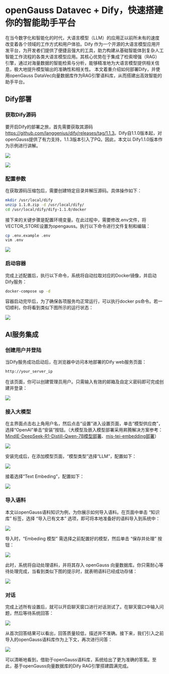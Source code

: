 # openGauss Datavec + Dify，快速搭建你的智能助手平台
在当今数字化和智能化的时代，大语言模型（LLM）的应用正以前所未有的速度改变着各个领域的工作方式和用户体验。Dify 作为一个开源的大语言模型应用开发平台，为开发者们提供了便捷且强大的工具，助力构建从基础智能体到复杂人工智能工作流程的各类大语言模型应用。其核心优势在于集成了检索增强（RAG）引擎，通过对海量数据的智能检索与分析，能够精准地为大语言模型提供相关信息，极大地提升模型输出的准确性和相关性。
本文着重介绍如何部署Dify，并使用openGauss DataVec向量数据库作为RAG引擎语料库，从而搭建出高效智能的助手平台。

## Dify部署
### 获取Dify源码
要开启Dify的部署之旅，首先需要获取其源码<https://github.com/langgenius/dify/releases/tag/1.1.3>。Dify自1.1.0版本起，对openGauss提供了有力支持，1.1.3版本引入了PQ。因此，本文以 Dify1.1.0版本作为示例进行讲解。

![](./figures/SupportOpenGauss.png)

![](./figures/SupportOpenGaussPQ.png)

### 配置参数
在获取源码压缩包后，需要创建特定目录并解压源码。具体操作如下：
```bash
mkdir /usr/local/dify
unzip 1.1.0.zip -d /usr/local/dify/
cd /usr/local/dify/dify-1.1.0/docker
```
接下来的关键步骤是配置环境变量。在此过程中，需要修改.env文件，将VECTOR_STORE设置为opengauss。执行以下命令进行文件复制和编辑：
```bash
cp .env.example .env
vim .env
```

![](./figures/ENV.png)

### 启动容器
完成上述配置后，执行以下命令，系统将自动拉取对应的Docker镜像，并启动Dify服务：
```bash
docker-compose up -d
```
容器启动完毕后，为了确保各项服务均正常运行，可以执行docker ps命令。若一切顺利，你将看到类似下图所示的运行状态：

![](./figures/Docker.png)

## AI服务集成
### 创建用户并登陆
当Dify服务成功启动后，在浏览器中访问本地部署的Dify web服务页面：
```bash
http://your_server_ip
```

在该页面，你可以创建管理员用户。只需输入有效的邮箱及自定义密码即可完成创建并登录：

![](./figures/LoginDify.png)

### 接入大模型
在主界面点击右上角用户名，然后点击“设置”进入设置页面，单击“模型供应商”，选择“OpenAI”单击“安装”按钮。（大模型及嵌入模型部署采用昇腾解决方案参考：[MindIE-DeepSeek-R1-Distill-Qwen-7B模型部署](https://modelers.cn/models/MindIE/DeepSeek-R1-Distill-Qwen-7B)、[mis-tei-embedding部署](https://www.hiascend.com/developer/ascendhub/detail/07a016975cc341f3a5ae131f2b52399d)）

![](./figures/OpenAIPlugin.png)

安装完成后，在添加模型页面，“模型类型”选择“LLM”，配置如下：


![](./figures/LLMDify.png)


接着选择“Text Embeding”，配置如下：


![](./figures/EmbedDify.png)

### 导入语料
本文以openGauss语料知识为例，为你展示如何导入语料。在页面中单击 “知识库” 标签，选择 “导入已有文本” 选项，即可将本地准备好的语料导入到系统中：

![](./figures/Corpus.png)

导入时，“Embeding 模型” 需选择之前配置好的模型，然后单击 “保存并处理” 按钮：

![](./figures/SaveCorpus.png)

此时，系统将自动处理语料，并将其存入 openGauss 向量数据库。你只需耐心等待处理完成，当看到类似下图的提示时，就表明语料已经成功存储：

![](./figures/SaveCorpusDone.png)

### 对话
完成上述所有设置后，就可以开启聊天窗口进行对话测试了。在聊天窗口中输入问题，然后等待系统回答：

![](./figures/ChatDify.png)

从首次回答结果可以看出，回答质量较低，描述并不准确。接下来，我们引入之前导入的openGauss语料库作为上下文，再次进行问答：

![](./figures/ChatDify2.png)

可以清晰地看到，借助于openGauss语料库，系统给出了更为准确的答案。至此，基于openGauss向量数据库的Dify RAG引擎搭建圆满完成。​